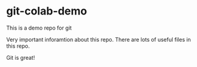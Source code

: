 # git-colab-demo
This is a demo repo for git

Very important inforamtion about this repo.
There are lots of useful files in this repo. 

Git is great!

